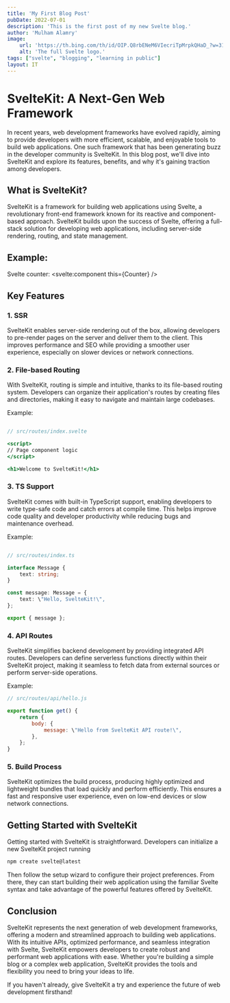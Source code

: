 ```yaml
---
title: 'My First Blog Post'
pubDate: 2022-07-01
description: 'This is the first post of my new Svelte blog.'
author: 'Mulham Alamry'
image:
    url: 'https://th.bing.com/th/id/OIP.Q8rbENeM6VIecriTpMrpkQHaD_?w=313&h=180&c=7&r=0&o=5&dpr=1.3&pid=1.7'
    alt: 'The full Svelte logo.'
tags: ["svelte", "blogging", "learning in public"]
layout: IT
---
```


<script>
    import Counter from '$lib/components/Counter.svelte'
</script>
# SvelteKit: A Next-Gen Web Framework

In recent years, web development frameworks have evolved rapidly, aiming to provide developers with more efficient, scalable, and enjoyable tools to build web applications. One such framework that has been generating buzz in the developer community is SvelteKit. In this blog post, we'll dive into SvelteKit and explore its features, benefits, and why it's gaining traction among developers.

## What is SvelteKit?

SvelteKit is a framework for building web applications using Svelte, a revolutionary front-end framework known for its reactive and component-based approach. SvelteKit builds upon the success of Svelte, offering a full-stack solution for developing web applications, including server-side rendering, routing, and state management.

## Example:
Svelte counter: <svelte:component this={Counter} />

## Key Features

### 1. SSR

SvelteKit enables server-side rendering out of the box, allowing developers to pre-render pages on the server and deliver them to the client. This improves performance and SEO while providing a smoother user experience, especially on slower devices or network connections.

### 2. File-based Routing

With SvelteKit, routing is simple and intuitive, thanks to its file-based routing system. Developers can organize their application's routes by creating files and directories, making it easy to navigate and maintain large codebases.

Example:

```jsx

// src/routes/index.svelte

<script>
// Page component logic
</script>

<h1>Welcome to SvelteKit!</h1>
```

### 3. TS Support

SvelteKit comes with built-in TypeScript support, enabling developers to write type-safe code and catch errors at compile time. This helps improve code quality and developer productivity while reducing bugs and maintenance overhead.

Example:

```typescript

// src/routes/index.ts

interface Message {
    text: string;
}

const message: Message = {
    text: \"Hello, SvelteKit!\",
};

export { message };
```

### 4. API Routes

SvelteKit simplifies backend development by providing integrated API routes. Developers can define serverless functions directly within their SvelteKit project, making it seamless to fetch data from external sources or perform server-side operations.

Example:

```javascript
// src/routes/api/hello.js

export function get() {
    return {
        body: {
            message: \"Hello from SvelteKit API route!\",
        },
    };
}
```

### 5. Build Process

SvelteKit optimizes the build process, producing highly optimized and lightweight bundles that load quickly and perform efficiently. This ensures a fast and responsive user experience, even on low-end devices or slow network connections.

## Getting Started with SvelteKit

Getting started with SvelteKit is straightforward. Developers can initialize a new SvelteKit project running
```bash
npm create svelte@latest
```
Then follow the setup wizard to configure their project preferences. From there, they can start building their web application using the familiar Svelte syntax and take advantage of the powerful features offered by SvelteKit.

## Conclusion

SvelteKit represents the next generation of web development frameworks, offering a modern and streamlined approach to building web applications. With its intuitive APIs, optimized performance, and seamless integration with Svelte, SvelteKit empowers developers to create robust and performant web applications with ease. Whether you're building a simple blog or a complex web application, SvelteKit provides the tools and flexibility you need to bring your ideas to life.

If you haven't already, give SvelteKit a try and experience the future of web development firsthand!